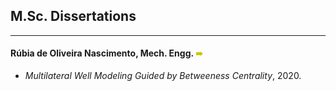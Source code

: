 ## M.Sc. Dissertations
---


#### Rúbia de Oliveira Nascimento, Mech. Engg. <span style="color:rgb(200,200,0);"> &#10144; </span>
- *Multilateral Well Modeling Guided by Betweeness Centrality*, 2020.